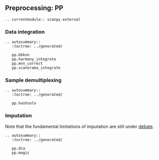 ## Preprocessing: PP

```{eval-rst}
.. currentmodule:: scanpy.external
```

### Data integration

```{eval-rst}
.. autosummary::
   :toctree: ../generated/

   pp.bbknn
   pp.harmony_integrate
   pp.mnn_correct
   pp.scanorama_integrate

```

### Sample demultiplexing

```{eval-rst}
.. autosummary::
   :toctree: ../generated/

   pp.hashsolo
```

### Imputation

Note that the fundamental limitations of imputation are still under [debate](https://github.com/scverse/scanpy/issues/189).

```{eval-rst}
.. autosummary::
   :toctree: ../generated/

   pp.dca
   pp.magic

```
